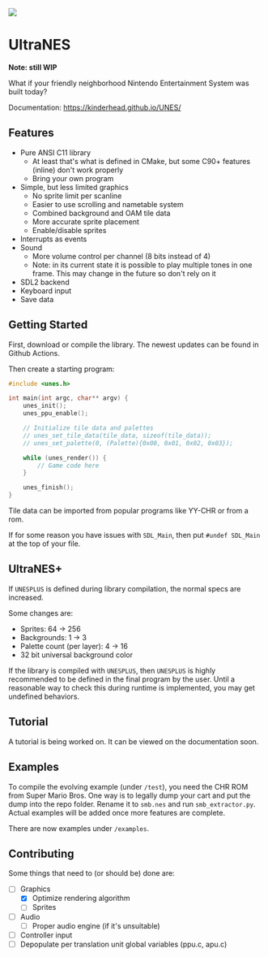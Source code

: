 ![](https://img.shields.io/github/actions/workflow/status/kinderhead/UNES/build.yml)

# UltraNES

**Note: still WIP**

What if your friendly neighborhood Nintendo Entertainment System was built today?

Documentation: https://kinderhead.github.io/UNES/

## Features

* Pure ANSI C11 library
  * At least that's what is defined in CMake, but some C90+ features (inline) don't work properly
  * Bring your own program
* Simple, but less limited graphics
  * No sprite limit per scanline
  * Easier to use scrolling and nametable system
  * Combined background and OAM tile data
  * More accurate sprite placement
  * Enable/disable sprites
* Interrupts as events
* Sound
  * More volume control per channel (8 bits instead of 4)
  * Note: in its current state it is possible to play multiple tones in one frame. This may change in the future so don't rely on it
* SDL2 backend
* Keyboard input
* Save data

## Getting Started

First, download or compile the library. The newest updates can be found in Github Actions.

Then create a starting program:
``` c
#include <unes.h>

int main(int argc, char** argv) {
    unes_init();
    unes_ppu_enable();

    // Initialize tile data and palettes
    // unes_set_tile_data(tile_data, sizeof(tile_data));
    // unes_set_palette(0, (Palette){0x00, 0x01, 0x02, 0x03});

    while (unes_render()) {
        // Game code here
    }

    unes_finish();
}
```
Tile data can be imported from popular programs like YY-CHR or from a rom.

If for some reason you have issues with `SDL_Main`, then put `#undef SDL_Main` at the top of your file.

## UltraNES+

If `UNESPLUS` is defined during library compilation, the normal specs are increased. 

Some changes are:
* Sprites: 64 -> 256
* Backgrounds: 1 -> 3
* Palette count (per layer): 4 -> 16
* 32 bit universal background color

If the library is compiled with `UNESPLUS`, then `UNESPLUS` is highly recommended to be defined in the final program by the user. Until a reasonable way to check this during runtime is implemented, you may get undefined behaviors.

## Tutorial

A tutorial is being worked on. It can be viewed on the documentation soon.

## Examples

To compile the evolving example (under `/test`), you need the CHR ROM from Super Mario Bros. One way is to legally dump your cart and put the dump into the repo folder. Rename it to `smb.nes` and run `smb_extractor.py`. Actual examples will be added once more features are complete.

There are now examples under `/examples`.

## Contributing

Some things that need to (or should be) done are:
- [ ] Graphics
  - [x] Optimize rendering algorithm
  - [ ] Sprites
- [ ] Audio
  - [ ] Proper audio engine (if it's unsuitable)
- [ ] Controller input
- [ ] Depopulate per translation unit global variables (ppu.c, apu.c)

